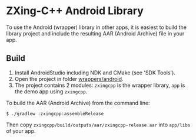 # ZXing-C++ Android Library

To use the Android (wrapper) library in other apps, it is easiest
to build the library project and include the resulting AAR (Android
Archive) file in your app.

## Build

1. Install AndroidStudio including NDK and CMake (see 'SDK Tools').
2. Open the project in folder [wrappers/android](wrappers/android).
3. The project contains 2 modules: `zxingcpp` is the wrapper library, `app` is the demo app using `zxingcpp`.

To build the AAR (Android Archive) from the command line:

	$ ./gradlew :zxingcpp:assembleRelease

Then copy `zxingcpp/build/outputs/aar/zxingcpp-release.aar` into
`app/libs` of your app.

